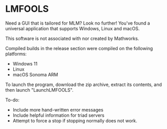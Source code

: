 # LMFOOLS
Need a GUI that is tailored for MLM? Look no further! You've found a universal application that supports Windows, Linux and macOS.

This software is not associated with nor created by Mathworks.

Compiled builds in the release section were compiled on the following platforms:
- Windows 11
- Linux
- macOS Sonoma ARM

To launch the program, download the zip archive, extract its contents, and then launch "LaunchLMFOOLS".

To-do:
- Include more hand-written error messages
- Include helpful information for triad servers
- Attempt to force a stop if stopping normally does not work.
